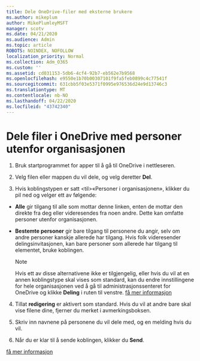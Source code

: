 ```yaml
---
title: Dele OneDrive-filer med eksterne brukere
ms.author: mikeplum
author: MikePlumleyMSFT
manager: scotv
ms.date: 04/21/2020
ms.audience: Admin
ms.topic: article
ROBOTS: NOINDEX, NOFOLLOW
localization_priority: Normal
ms.collection: Adm_O365
ms.custom: ''
ms.assetid: cd031153-5db6-4cf4-92b7-eb562e7b9568
ms.openlocfilehash: e9550e1b70b00307101f9fa5feb0899c4c77541f
ms.sourcegitcommit: 631cbb5f03e5371f0995e976536d24e9d13746c3
ms.translationtype: MT
ms.contentlocale: nb-NO
ms.lasthandoff: 04/22/2020
ms.locfileid: "43742340"
---
```

# <a name="share-files-in-onedrive-with-people-outside-your-organization"></a>Dele filer i OneDrive med personer utenfor organisasjonen

1. Bruk startprogrammet for apper til å gå til OneDrive i nettleseren. 
    
2. Velg filen eller mappen du vil dele, og velg deretter **Del**. 
    
3. Hvis koblingstypen er satt \<til\>«Personer i organisasjonen», klikker du pil ned og velger ett av følgende: 
    
  - **Alle** gir tilgang til alle som mottar denne linken, enten de mottar den direkte fra deg eller videresendes fra noen andre. Dette kan omfatte personer utenfor organisasjonen. 
    
  - **Bestemte personer** gir bare tilgang til personene du angir, selv om andre personer kanskje allerede har tilgang. Hvis folk videresender delingsinvitasjonen, kan bare personer som allerede har tilgang til elementet, bruke koblingen. 
    
    > [!NOTE]
    > Hvis ett av disse alternativene ikke er tilgjengelig, eller hvis du vil at en annen koblingstype skal vises som standard, kan du endre innstillingene for hele organisasjonen ved å gå til administrasjonssenteret for OneDrive og klikke **Deling** i ruten til venstre. [få mer informasjon](https://go.microsoft.com/fwlink/?linkid=871961)
  
4. Tillat **redigering** er aktivert som standard. Hvis du vil at andre bare skal vise filene dine, fjerner du merket i avmerkingsboksen. 
    
5. Skriv inn navnene på personene du vil dele med, og en melding hvis du vil.
    
6. Når du er klar til å sende koblingen, klikker du **Send**. 
    
[få mer informasjon](https://go.microsoft.com/fwlink/?linkid=871861)
  


